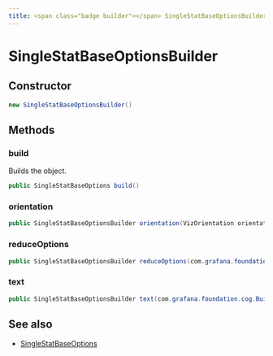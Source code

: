 ```yaml
---
title: <span class="badge builder"></span> SingleStatBaseOptionsBuilder
---
```

# <span class="badge builder"></span> SingleStatBaseOptionsBuilder

## Constructor

```java
new SingleStatBaseOptionsBuilder()
```
## Methods

### <span class="badge object-method"></span> build

Builds the object.

```java
public SingleStatBaseOptions build()
```

### <span class="badge object-method"></span> orientation

```java
public SingleStatBaseOptionsBuilder orientation(VizOrientation orientation)
```

### <span class="badge object-method"></span> reduceOptions

```java
public SingleStatBaseOptionsBuilder reduceOptions(com.grafana.foundation.cog.Builder<ReduceDataOptions> reduceOptions)
```

### <span class="badge object-method"></span> text

```java
public SingleStatBaseOptionsBuilder text(com.grafana.foundation.cog.Builder<VizTextDisplayOptions> text)
```

## See also

 * <span class="badge object-type-class"></span> [SingleStatBaseOptions](./object-SingleStatBaseOptions.md)
